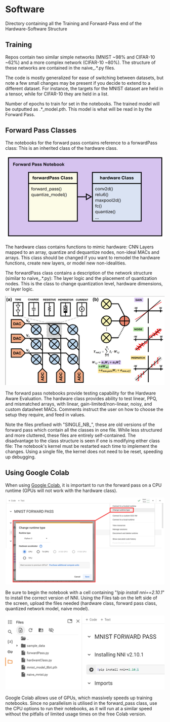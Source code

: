 # Software

Directory containing all the Training and Forward-Pass end of the Hardware-Software Structure

## Training

Repos contain two similar simple networks (MNIST ~98% and CIFAR-10 ~62%) and a more complex network (CIFAR-10 ~80%). The structure of these networks are contained in the naive_.\*.py files.

The code is mostly generalized for ease of switching between datasets, but note a few small changes may be present if you decide to extend to a different dataset. For  instance, the targets for the MNIST dataset are held in a tensor, while for CIFAR-10 they are held in a list.

Number of epochs to train for set in the notebooks. The trained model will be outputted as .\*_model.pth. This model is what will be read in by the Forward Pass.

## Forward Pass Classes

The notebooks for the forward pass contains reference to a forwardPass class: This is an inherited class of the hardware class. 

<p align="center">
  <img src="Figures/classStructure.png?raw=true"  width=600">
</p>

The hardware class contains functions to mimic hardware: CNN Layers mapped to an array, quantize and dequantize nodes, non-ideal MACs and arrays. This class should be changed if you want to remodel the hardware functions, create new layers, or model new non-idealities.

The forwardPass class contains a description of the network structure (similar to naive_.\*.py): The layer logic and the placement of quantization nodes. This is the class to change quantization level, hardware dimensions, or layer logic.

<p align="center">
  <img src="Figures/analogNonLinearity.png?raw=true"  width=600">
</p>

The forward pass notebooks provide testing capability for the Hardware Aware Evaluation. The hardware class provides ability to test linear, PPQ, and mismatched arrays, with linear, gain-limited/non-linear, noisy, and custom datasheet MACs. Comments instruct the user on how to choose the setup they require, and feed in values.

Note the files prefixed with "SINGLE_NB_", these are old versions of the forward pass which contain all the classes in one file. While less structured and more cluttered, these files are entirely self-contained. The disadvantage to the class structure is seen if one is modifying either class file: The notebook's kernel must be restarted each time to implement the changes. Using a single file, the kernel does not need to be reset, speeding up debugging.

## Using Google Colab

When using [Google Colab](https://colab.research.google.com/drive/1vEENyFYD09R2yWCXvbNjc2Sqhw4Rlqbs?usp=sharing), it is important to run the forward pass on a CPU runtime (GPUs will not work with the hardware class). 

<p align="center">
  <img src="Figures/colabRuntime.png?raw=true"  width=600">
</p>

Be sure to begin the notebook with a cell containing "*!pip install nni==2.10.1*" to install the correct version of NNI. Using the Files tab on the left side of the screen, upload the files needed (hardware class, forward pass class, quantized network model, naive model).

<p align="center">
  <img src="Figures/colabFiles.png?raw=true"  width=600">
</p>

Google Colab allows use of GPUs, which massively speeds up training notebooks. Since no parallelism is utilised in the forward_pass class, use the CPU options to run their notebooks, as it will run at a similar speed without the pitfalls of limited usage times on the free Colab version.
